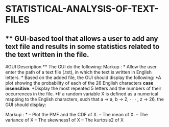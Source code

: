 # STATISTICAL-ANALYSIS-OF-TEXT-FILES
** GUI-based tool that allows a user to add any text file and results in some statistics related to the text written in the file.
---
#GUI Description
** The GUI do the following:
 Markup : * Allow the user enter the path of a text file (.txt), in which the text is written in English letters.
          * Based on the added file, the GUI should display the following:
            *A plot showing the probability of each of the 26 English characters **case insensitive**.
            *Display the most repeated 5 letters and the numbers of their occurrences in the file.
           *If a random variable X is defined as a numerical mapping to the English characters, such that a → a, b → 2, · · · , z → 26, the GUI should display:


 Markup : * – Plot the PMF and the CDF of X.
            – The mean of X.
            – The variance of X
            – The skewness1 of X
            – The kurtosis2 of X
             
